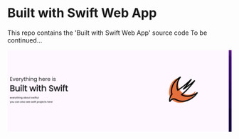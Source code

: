 # Built with Swift Web App
 This repo contains the 'Built with Swift Web App' source code
 To be continued...

 ![alt text](https://github.com/kamxy/built-with-swift-web-app/blob/main/assets/first_version_ss.png?raw=true)

